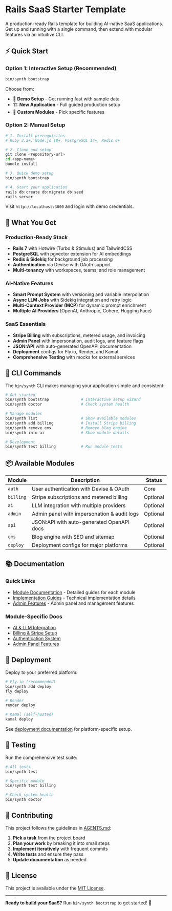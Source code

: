 # Rails SaaS Starter Template

A production-ready Rails template for building AI-native SaaS applications. Get up and running with a single command, then extend with modular features via an intuitive CLI.

## ⚡ Quick Start

### Option 1: Interactive Setup (Recommended)
```bash
bin/synth bootstrap
```
Choose from:
- 🎯 **Demo Setup** - Get running fast with sample data
- 🏗️ **New Application** - Full guided production setup  
- 🔧 **Custom Modules** - Pick specific features

### Option 2: Manual Setup
```bash
# 1. Install prerequisites
# Ruby 3.2+, Node.js 18+, PostgreSQL 14+, Redis 6+

# 2. Clone and setup
git clone <repository-url>
cd <app-name>
bundle install

# 3. Quick demo setup
bin/synth bootstrap

# 4. Start your application
rails db:create db:migrate db:seed
rails server
```

Visit `http://localhost:3000` and login with demo credentials.

## 🎯 What You Get

### Production-Ready Stack
- **Rails 7** with Hotwire (Turbo & Stimulus) and TailwindCSS
- **PostgreSQL** with pgvector extension for AI embeddings
- **Redis & Sidekiq** for background job processing
- **Authentication** via Devise with OAuth support
- **Multi-tenancy** with workspaces, teams, and role management

### AI-Native Features
- **Smart Prompt System** with versioning and variable interpolation
- **Async LLM Jobs** with Sidekiq integration and retry logic
- **Multi-Context Provider (MCP)** for dynamic prompt enrichment
- **Multiple AI Providers** (OpenAI, Anthropic, Cohere, Hugging Face)

### SaaS Essentials
- **Stripe Billing** with subscriptions, metered usage, and invoicing
- **Admin Panel** with impersonation, audit logs, and feature flags
- **JSON:API** with auto-generated OpenAPI documentation
- **Deployment** configs for Fly.io, Render, and Kamal
- **Comprehensive Testing** with mocks for external services

## 🔧 CLI Commands

The `bin/synth` CLI makes managing your application simple and consistent:

```bash
# Get started
bin/synth bootstrap              # Interactive setup wizard
bin/synth doctor                 # Check system health

# Manage modules  
bin/synth list                   # Show available modules
bin/synth add billing            # Install Stripe billing
bin/synth remove cms             # Remove blog engine
bin/synth info ai                # Show module details

# Development
bin/synth test billing           # Run module tests
```

## 📦 Available Modules

| Module | Description | Status |
|--------|-------------|--------|
| `auth` | User authentication with Devise & OAuth | Core |
| `billing` | Stripe subscriptions and metered billing | Optional |
| `ai` | LLM integration with multiple providers | Optional |
| `admin` | Admin panel with impersonation & audit logs | Optional |
| `api` | JSON:API with auto-generated OpenAPI docs | Optional |
| `cms` | Blog engine with SEO and sitemap | Optional |
| `deploy` | Deployment configs for major platforms | Optional |

## 📚 Documentation

### Quick Links
- [Module Documentation](docs/modules/) - Detailed guides for each module
- [Implementation Guides](docs/implementation/) - Technical implementation details
- [Admin Features](docs/admin/) - Admin panel and management features

### Module-Specific Docs
- [AI & LLM Integration](docs/modules/ai.md)
- [Billing & Stripe Setup](docs/modules/billing.md)
- [Authentication System](docs/modules/auth.md)
- [Admin Panel Features](docs/admin/admin-panel.md)

## 🚀 Deployment

Deploy to your preferred platform:

```bash
# Fly.io (recommended)
bin/synth add deploy
fly deploy

# Render
render deploy

# Kamal (self-hosted)
kamal deploy
```

See [deployment documentation](docs/modules/deploy.md) for platform-specific setup.

## 🧪 Testing

Run the comprehensive test suite:

```bash
# All tests
bin/synth test

# Specific module
bin/synth test billing

# Check system health
bin/synth doctor
```

## 🤝 Contributing

This project follows the guidelines in [AGENTS.md](docs/guides/AGENTS.md):

1. **Pick a task** from the project board
2. **Plan your work** by breaking it into small steps
3. **Implement iteratively** with frequent commits
4. **Write tests** and ensure they pass
5. **Update documentation** as needed

## 📄 License

This project is available under the [MIT License](LICENSE).

---

**Ready to build your SaaS?** Run `bin/synth bootstrap` to get started! 🚀